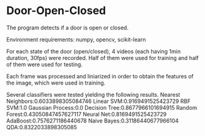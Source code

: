 # Door-Open-Closed
The program detects if a door is open or closed. 

Environment requirements: numpy, opencv, scikit-learn

For each state of the door (open/closed), 4 videos (each having 1min duration, 30fps) were recorded.
Half of them were used for training and half of them were used for testing.

Each frame was processed and liniarized in order to obtain the features of the image, which were used in training.

Several classifiers were tested yielding the following results.
  Nearest Neighbors:0.6033898305084746
  Linear SVM:0.9169491525423729
  RBF SVM:1.0
  Gaussian Process:0.0
  Decision Tree:0.8677966101694915
  Random Forest:0.43050847457627117
  Neural Net:0.8169491525423729
  AdaBoost:0.7576271186440678
  Naive Bayes:0.31186440677966104
  QDA:0.8322033898305085

